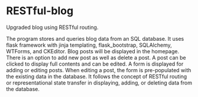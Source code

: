 # RESTful-blog
Upgraded blog using RESTful routing.

The program stores and queries blog data from an SQL database. It uses flask framework with jinja templating, flask_bootstrap, SQLAlchemy, WTForms, and CKEditor.
Blog posts will be displayed in the homepage. There is an option to add new post as well as delete a post. A post can be clicked to display full contents and can
be edited. A form is displayed for adding or editing posts. When editing a post, the form is pre-populated with the existing data in the database. It follows the 
concept of RESTful routing or representational state transfer in displaying, adding, or deleting data from the database.
